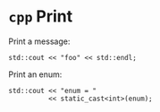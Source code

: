 # `cpp` Print

Print a message:

```
std::cout << "foo" << std::endl;
```

Print an enum:

```
std::cout << "enum = "
          << static_cast<int>(enum);
```
